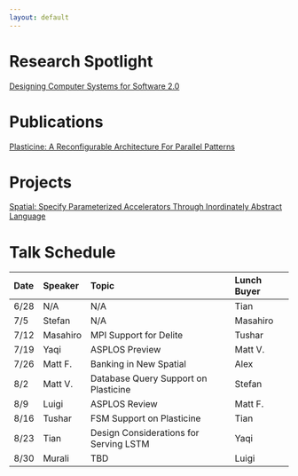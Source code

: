 ```yaml
---
layout: default
---
```

# Research Spotlight
[Designing Computer Systems for Software 2.0](/papers/isca2018-kunle-keynote.pdf)

# Publications
[Plasticine: A Reconfigurable Architecture For Parallel Patterns](https://dawn.cs.stanford.edu/pubs/plasticine-isca2017.pdf)

# Projects
[Spatial: Specify Parameterized Accelerators Through Inordinately Abstract Language](https://github.com/stanford-ppl/spatial-lang)

# Talk Schedule

| Date        | Speaker       | Topic  | Lunch Buyer |
| :----------- | :------------- | :------ | :----------- |
| 6/28        | N/A           | N/A    | Tian        |
| 7/5         |     Stefan    |  N/A   |  Masahiro   |
| 7/12        |  Masahiro     |  MPI Support for Delite |  Tushar     |
| 7/19        |  Yaqi         |  ASPLOS Preview   |  Matt V.    |
| 7/26        |  Matt F.      |  Banking in New Spatial   |  Alex       |
| 8/2         |  Matt V.      |  Database Query Support on Plasticine   |  Stefan     |
| 8/9         |  Luigi        |  ASPLOS Review   |  Matt F.    |
| 8/16        |  Tushar       |  FSM Support on Plasticine   |  Tian       |
| 8/23        |  Tian         |  Design Considerations for Serving LSTM   |  Yaqi       |
| 8/30        |  Murali       |  TBD   |  Luigi      |


<!-- Text can be **bold**, _italic_, or ~~strikethrough~~.

[Link to another page](./another-page.html).

There should be whitespace between paragraphs.

There should be whitespace between paragraphs. We recommend including a README, or a file with information about your project.

# Header 1

This is a normal paragraph following a header. GitHub is a code hosting platform for version control and collaboration. It lets you and others work together on projects from anywhere.

## Header 2

> This is a blockquote following a header.
>
> When something is important enough, you do it even if the odds are not in your favor.

### Header 3

```js
// Javascript code with syntax highlighting.
var fun = function lang(l) {
  dateformat.i18n = require('./lang/' + l)
  return true;
}
```

```ruby
# Ruby code with syntax highlighting
GitHubPages::Dependencies.gems.each do |gem, version|
  s.add_dependency(gem, "= #{version}")
end
```

#### Header 4

*   This is an unordered list following a header.
*   This is an unordered list following a header.
*   This is an unordered list following a header.

##### Header 5

1.  This is an ordered list following a header.
2.  This is an ordered list following a header.
3.  This is an ordered list following a header.

###### Header 6

| head1        | head two          | three |
|:-------------|:------------------|:------|
| ok           | good swedish fish | nice  |
| out of stock | good and plenty   | nice  |
| ok           | good `oreos`      | hmm   |
| ok           | good `zoute` drop | yumm  |

### There's a horizontal rule below this.

* * *

### Here is an unordered list:

*   Item foo
*   Item bar
*   Item baz
*   Item zip

### And an ordered list:

1.  Item one
1.  Item two
1.  Item three
1.  Item four

### And a nested list:

- level 1 item
  - level 2 item
  - level 2 item
    - level 3 item
    - level 3 item
- level 1 item
  - level 2 item
  - level 2 item
  - level 2 item
- level 1 item
  - level 2 item
  - level 2 item
- level 1 item

### Small image

![Octocat](https://assets-cdn.github.com/images/icons/emoji/octocat.png)

### Large image

![Branching](https://guides.github.com/activities/hello-world/branching.png)


### Definition lists can be used with HTML syntax.

<dl>
<dt>Name</dt>
<dd>Godzilla</dd>
<dt>Born</dt>
<dd>1952</dd>
<dt>Birthplace</dt>
<dd>Japan</dd>
<dt>Color</dt>
<dd>Green</dd>
</dl>

```
Long, single-line code blocks should not wrap. They should horizontally scroll if they are too long. This line should be long enough to demonstrate this.
```

```
The final element.
```
 -->